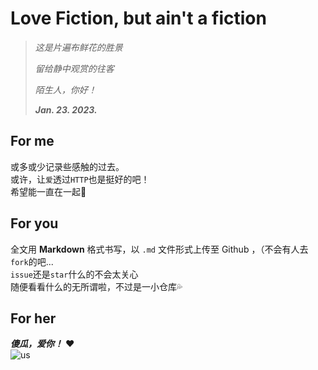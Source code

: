 # Love Fiction, but ain't a fiction

> *这是片遍布鲜花的胜景*  
> 
> *留给静中观赏的往客*
>
> *陌生人，你好！*
>
> ***Jan. 23. 2023.***

## For me
或多或少记录些感触的过去。  
或许，让`爱`透过`HTTP`也是挺好的吧！  
希望能一直在一起🥰

## For you
全文用 **Markdown** 格式书写，以 `.md` 文件形式上传至 Github ，（不会有人去`fork`的吧...  
`issue`还是`star`什么的不会太关心  
随便看看什么的无所谓啦，不过是一小仓库💦

## For her
***傻瓜，爱你！*** ❤️  
![us](https://i.328888.xyz/2023/01/23/OM7Yx.jpeg)
